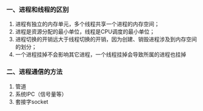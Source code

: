 ### 一、进程和线程的区别

1. 进程有独立的内存单元，多个线程共享一个进程的内存空间；
2. 进程是资源分配的最小单位，线程是CPU调度的最小单位；
3. 进程切换的开销远大于线程切换的开销，因为创建、销毁进程涉及到内存空间的划分；
4. 一个进程挂掉不会影响其它进程，一个线程挂掉会导致所属的进程也挂掉

### 二、进程通信的方法

1. 管道
2. 系统IPC（信号量等）
3. 套接字socket